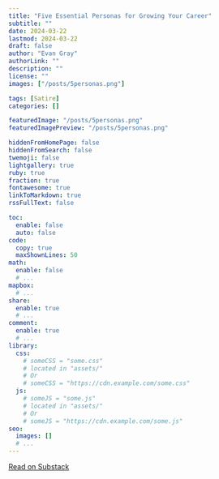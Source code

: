 ```yaml
---
title: "Five Essential Personas for Growing Your Career"
subtitle: ""
date: 2024-03-22
lastmod: 2024-03-22
draft: false
author: "Evan Gray"
authorLink: ""
description: ""
license: ""
images: ["/posts/5personas.png"]

tags: [Satire]
categories: []

featuredImage: "/posts/5personas.png"
featuredImagePreview: "/posts/5personas.png"

hiddenFromHomePage: false
hiddenFromSearch: false
twemoji: false
lightgallery: true
ruby: true
fraction: true
fontawesome: true
linkToMarkdown: true
rssFullText: false

toc:
  enable: false
  auto: false
code:
  copy: true
  maxShownLines: 50
math:
  enable: false
  # ...
mapbox:
  # ...
share:
  enable: true
  # ...
comment:
  enable: true
  # ...
library:
  css:
    # someCSS = "some.css"
    # located in "assets/"
    # Or
    # someCSS = "https://cdn.example.com/some.css"
  js:
    # someJS = "some.js"
    # located in "assets/"
    # Or
    # someJS = "https://cdn.example.com/some.js"
seo:
  images: []
  # ...
---
```


[Read on Substack](https://evanmgray.substack.com/p/five-essential-personas-for-growing)